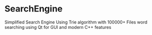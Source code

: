 # SearchEngine
Simplified Search Engine Using Trie algorithm with 100000+ Files word searching using Qt for GUI and modern C++ features  
